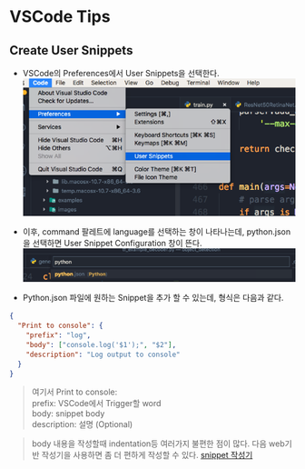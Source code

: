 # VSCode Tips

## Create User Snippets

- VSCode의 Preferences에서 User Snippets을 선택한다.
  ![Preferences](https://github.com/elemag1414/ML_STUDY/blob/master/VSCode/Snippet_Config.png)

- 이후, command 팔레트에 language를 선택하는 창이 나타나는데,
  python.json을 선택하면 User Snippet Configuration 창이 뜬다.
  ![CommandPallet](https://github.com/elemag1414/ML_STUDY/blob/master/VSCode/command_pallet_language.png)

- Python.json 파일에 원하는 Snippet을 추가 할 수 있는데,
  형식은 다음과 같다.

```json
{
  "Print to console": {
    "prefix": "log",
    "body": ["console.log('$1');", "$2"],
    "description": "Log output to console"
  }
}
```

> 여기서
> Print to console: <br>
> prefix: VSCode에서 Trigger할 word <br>
> body: snippet body <br>
> description: 설명 (Optional) <br>

> body 내용을 작성할때 indentation등 여러가지 불편한 점이 많다.
> 다음 web기반 작성기을 사용하면 좀 더 편하게 작성할 수 있다.
> [snippet 작성기](https://snippet-generator.app/)
